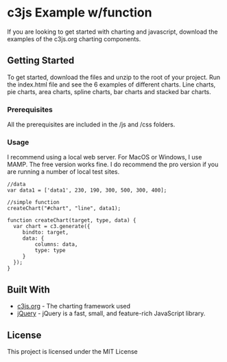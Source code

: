 # c3js Example w/function

If you are looking to get started with charting and javascript, download the examples of the c3js.org charting components. 

## Getting Started

To get started, download the files and unzip to the root of your project. Run the index.html file and see the 6 examples of different charts. Line charts, pie charts, area charts, spline charts, bar charts and stacked bar charts.

### Prerequisites

All the prerequisites are included in the /js and /css folders.

### Usage

I recommend using a local web server. For MacOS or Windows, I use MAMP. The free version works fine. I do recommend the pro version if you are running a number of local test sites. 

```
//data 
var data1 = ['data1', 230, 190, 300, 500, 300, 400];

//simple function
createChart("#chart", "line", data1);

function createChart(target, type, data) {
  var chart = c3.generate({
     bindto: target,
     data: {
         columns: data,
         type: type
     }
  });
}
```

## Built With

* [c3js.org](http://www.c3js.org) - The charting framework used
* [jQuery](http://www.jquery.com/) - jQuery is a fast, small, and feature-rich JavaScript library.

## License

This project is licensed under the MIT License

